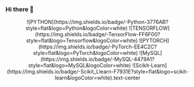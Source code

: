 ### Hi there 👋

<!--
**choizz-201810817/choizz-201810817** is a ✨ _special_ ✨ repository because its `README.md` (this file) appears on your GitHub profile.

Here are some ideas to get you started:

- 🔭 I’m currently working on ...
- 🌱 I’m currently learning ...
- 👯 I’m looking to collaborate on ...
- 🤔 I’m looking for help with ...
- 💬 Ask me about ...
- 📫 How to reach me: ...
- 😄 Pronouns: ...
- ⚡ Fun fact: ...
-->

<div align="center">
  ![PYTHON](https://img.shields.io/badge/-Python-3776AB?style=flat&logo=Python&logoColor=white)
  ![TENSORFLOW](https://img.shields.io/badge/-TensorFlow-FF6F00?style=flat&logo=Tensorflow&logoColor=white)
  ![PYTORCH](https://img.shields.io/badge/-PyTorch-EE4C2C?style=flat&logo=PyTorch&logoColor=white)
  ![MySQL](https://img.shields.io/badge/-MySQL-4479A1?style=flat&logo=MySQL&logoColor=white)
  ![Scikit-Learn](https://img.shields.io/badge/-Scikit_Llearn-F7931E?style=flat&logo=scikit-learn&logoColor=white).text-center
</div>
